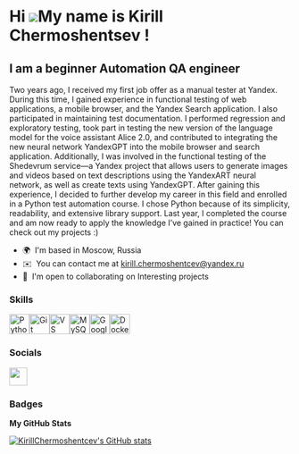 Hi ![](https://user-images.githubusercontent.com/18350557/176309783-0785949b-9127-417c-8b55-ab5a4333674e.gif)My name is Kirill Chermoshentsev !
===============================================================================================================================================

I am a beginner Automation QA engineer
--------------------------------------

Two years ago, I received my first job offer as a manual tester at Yandex. During this time, I gained experience in functional testing of web applications, a mobile browser, and the Yandex Search application. I also participated in maintaining test documentation. I performed regression and exploratory testing, took part in testing the new version of the language model for the voice assistant Alice 2.0, and contributed to integrating the new neural network YandexGPT into the mobile browser and search application. Additionally, I was involved in the functional testing of the Shedevrum service—a Yandex project that allows users to generate images and videos based on text descriptions using the YandexART neural network, as well as create texts using YandexGPT. After gaining this experience, I decided to further develop my career in this field and enrolled in a Python test automation course. I chose Python because of its simplicity, readability, and extensive library support. Last year, I completed the course and am now ready to apply the knowledge I’ve gained in practice! You can check out my projects :)

* 🌍  I'm based in Moscow, Russia
* ✉️  You can contact me at [kirill.chermoshentcev@yandex.ru](mailto:kirill.chermoshentcev@yandex.ru)
* 🤝  I'm open to collaborating on Interesting projects

### Skills


<p align="left">
<a href="https://www.python.org/" target="_blank" rel="noreferrer"><img src="https://raw.githubusercontent.com/danielcranney/readme-generator/main/public/icons/skills/python-colored.svg" width="36" height="36" alt="Python" /></a><a href="https://git-scm.com/" target="_blank" rel="noreferrer"><img src="https://raw.githubusercontent.com/danielcranney/readme-generator/main/public/icons/skills/git-colored.svg" width="36" height="36" alt="Git" /></a><a href="https://code.visualstudio.com/" target="_blank" rel="noreferrer"><img src="https://raw.githubusercontent.com/danielcranney/readme-generator/main/public/icons/skills/visualstudiocode.svg" width="36" height="36" alt="VS Code" /></a><a href="https://www.mysql.com/" target="_blank" rel="noreferrer"><img src="https://raw.githubusercontent.com/danielcranney/readme-generator/main/public/icons/skills/mysql-colored.svg" width="36" height="36" alt="MySQL" /></a><a href="https://cloud.google.com/" target="_blank" rel="noreferrer"><img src="https://raw.githubusercontent.com/danielcranney/readme-generator/main/public/icons/skills/googlecloud-colored.svg" width="36" height="36" alt="Google Cloud" /></a><a href="https://www.docker.com/" target="_blank" rel="noreferrer"><img src="https://raw.githubusercontent.com/danielcranney/readme-generator/main/public/icons/skills/docker-colored.svg" width="36" height="36" alt="Docker" /></a>
</p>


### Socials

<p align="left"> <a href="https://www.github.com/KirillChermoshentcev" target="_blank" rel="noreferrer"> <picture> <source media="(prefers-color-scheme: dark)" srcset="https://raw.githubusercontent.com/danielcranney/readme-generator/main/public/icons/socials/github-dark.svg" /> <source media="(prefers-color-scheme: light)" srcset="https://raw.githubusercontent.com/danielcranney/readme-generator/main/public/icons/socials/github.svg" /> <img src="https://raw.githubusercontent.com/danielcranney/readme-generator/main/public/icons/socials/github.svg" width="32" height="32" /> </picture> </a></p>

### Badges

<b>My GitHub Stats</b>

<a href="http://www.github.com/KirillChermoshentcev"><img src="https://github-readme-stats.vercel.app/api?username=KirillChermoshentcev&show_icons=true&hide=&count_private=true&title_color=6366f1&text_color=ffffff&icon_color=facc15&bg_color=1c1917&hide_border=true&show_icons=true" alt="KirillChermoshentcev's GitHub stats" /></a>
